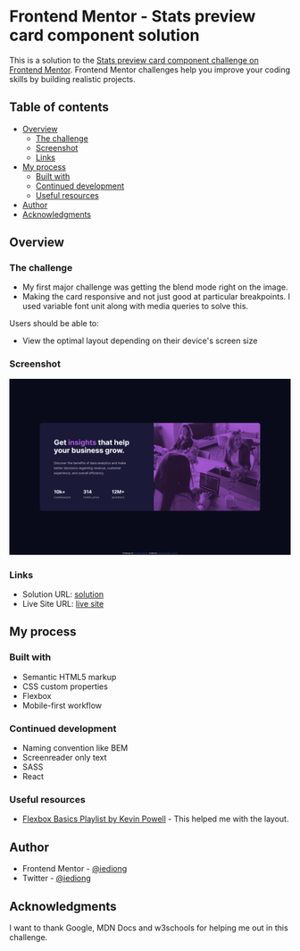 # Frontend Mentor - Stats preview card component solution

This is a solution to the [Stats preview card component challenge on Frontend Mentor](https://www.frontendmentor.io/challenges/stats-preview-card-component-8JqbgoU62). Frontend Mentor challenges help you improve your coding skills by building realistic projects.

## Table of contents

- [Overview](#overview)
  - [The challenge](#the-challenge)
  - [Screenshot](#screenshot)
  - [Links](#links)
- [My process](#my-process)
  - [Built with](#built-with)
  - [Continued development](#continued-development)
  - [Useful resources](#useful-resources)
- [Author](#author)
- [Acknowledgments](#acknowledgments)

## Overview

### The challenge

- My first major challenge was getting the blend mode right on the image.
- Making the card responsive and not just good at particular breakpoints. I used variable font unit along with media queries to solve this.

Users should be able to:

- View the optimal layout depending on their device's screen size

### Screenshot

![screenshot of the desktop at 1440px](./screenshots/desktop-screenshot.png)

### Links

- Solution URL: [solution](https://www.frontendmentor.io/solutions/mobilefirst-preview-card-component-using-variable-fonts-html-and-css-y44D1x-HM)
- Live Site URL: [live site](https://iediong.github.io/fem-stats-preview-card-component/)

## My process

### Built with

- Semantic HTML5 markup
- CSS custom properties
- Flexbox
- Mobile-first workflow

### Continued development

- Naming convention like BEM
- Screenreader only text
- SASS
- React

### Useful resources

- [Flexbox Basics Playlist by Kevin Powell](https://youtube.com/playlist?list=PL4-IK0AVhVjMSb9c06AjRlTpvxL3otpUd) - This helped me with the layout.

## Author

- Frontend Mentor - [@iediong](https://www.frontendmentor.io/profile/iediong)
- Twitter - [@iediong](https://www.twitter.com/iediong)

## Acknowledgments

I want to thank Google, MDN Docs and w3schools for helping me out in this challenge.
